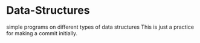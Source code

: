 # Data-Structures
simple programs on different types of data structures
This is just a practice for making a commit initially.
